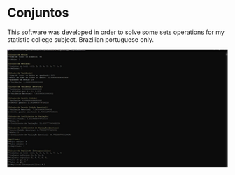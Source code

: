 # Conjuntos
This software was developed in order to solve some sets operations for my statistic college subject. Brazilian portuguese only.

![alt text](https://github.com/ianfgo/Conjuntos/blob/main/image/image.jpeg?raw=true)
